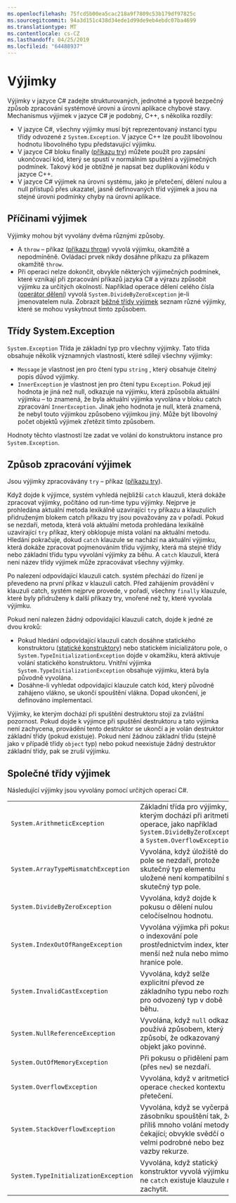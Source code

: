 ```yaml
---
ms.openlocfilehash: 75fcd5b00ea5cac218a9f7809c53b179df97825c
ms.sourcegitcommit: 94a3d151c438d34ede1d99de9eb4ebdc07ba4699
ms.translationtype: MT
ms.contentlocale: cs-CZ
ms.lasthandoff: 04/25/2019
ms.locfileid: "64488937"
---
```

# <a name="exceptions"></a>Výjimky

Výjimky v jazyce C# zadejte strukturovaných, jednotné a typově bezpečný způsob zpracování systémové úrovni a úrovni aplikace chybové stavy. Mechanismus výjimek v jazyce C# je podobný, C++, s několika rozdíly:

*  V jazyce C#, všechny výjimky musí být reprezentovaný instancí typu třídy odvozené z `System.Exception`. V jazyce C++ lze použít libovolnou hodnotu libovolného typu představující výjimku.
*  V jazyce C# bloku finally ([příkazu try](statements.md#the-try-statement)) můžete použít pro zapsání ukončovací kód, který se spustí v normálním spuštění a výjimečných podmínek. Takový kód je obtížné je napsat bez duplikování kódu v jazyce C++.
*  V jazyce C# výjimek na úrovni systému, jako je přetečení, dělení nulou a null přístupů přes ukazatel, jasně definovaných tříd výjimek a jsou na stejné úrovni podmínky chyby na úrovni aplikace.

## <a name="causes-of-exceptions"></a>Příčinami výjimek

Výjimky mohou být vyvolány dvěma různými způsoby.

*  A `throw` – příkaz ([příkazu throw](statements.md#the-throw-statement)) vyvolá výjimku, okamžitě a nepodmíněně. Ovládací prvek nikdy dosáhne příkazu za příkazem okamžitě `throw`.
*  Při operaci nelze dokončit, obvykle některých výjimečných podmínek, které vznikají při zpracování příkazů jazyka C# a výrazu způsobit výjimku za určitých okolností. Například operace dělení celého čísla ([operátor dělení](expressions.md#division-operator)) vyvolá `System.DivideByZeroException` je-li jmenovatelem nula. Zobrazit [běžné třídy výjimek](exceptions.md#common-exception-classes) seznam různé výjimky, které se mohou vyskytnout tímto způsobem.

## <a name="the-systemexception-class"></a>Třídy System.Exception

`System.Exception` Třída je základní typ pro všechny výjimky. Tato třída obsahuje několik významných vlastností, které sdílejí všechny výjimky:

*  `Message` je vlastnost jen pro čtení typu `string` , který obsahuje čitelný popis důvod výjimky.
*  `InnerException` je vlastnost jen pro čtení typu `Exception`. Pokud její hodnota je jiná než null, odkazuje na výjimku, která způsobila aktuální výjimku – to znamená, že byla aktuální výjimka vyvolána v bloku catch zpracování `InnerException`. Jinak jeho hodnota je null, která znamená, že nebyl touto výjimkou způsobeno výjimkou jiný. Může být libovolný počet objektů výjimek zřetězit tímto způsobem.

Hodnoty těchto vlastností lze zadat ve volání do konstruktoru instance pro `System.Exception`.

## <a name="how-exceptions-are-handled"></a>Způsob zpracování výjimek

Jsou výjimky zpracovávány `try` – příkaz ([příkazu try](statements.md#the-try-statement)).

Když dojde k výjimce, systém vyhledá nejbližší `catch` klauzuli, která dokáže zpracovat výjimky, počítáno od run-time typu výjimky. Nejprve je prohledána aktuální metoda lexikálně uzavírající `try` příkazu a klauzulích přidruženým blokem catch příkazu try jsou považovány za v pořadí. Pokud se nezdaří, metoda, která volá aktuální metoda prohledána lexikálně uzavírající `try` příkaz, který obklopuje místa volání na aktuální metodu. Hledání pokračuje, dokud `catch` klauzule se nachází na aktuální výjimku, která dokáže zpracovat pojmenováním třídu výjimky, která má stejné třídy nebo základní třídu typu vyvolání výjimky za běhu. A `catch` klauzuli, která není název třídy výjimek může zpracovávat všechny výjimky.

Po nalezení odpovídající klauzuli catch. systém přechází do řízení je převedeno na první příkaz v klauzuli catch. Před zahájením provádění v klauzuli catch, systém nejprve provede, v pořadí, všechny `finally` klauzule, které byly přidruženy k další příkazy try, vnořené než ty, které vyvolala výjimku.

Pokud není nalezen žádný odpovídající klauzuli catch, dojde k jedné ze dvou kroků:

*  Pokud hledání odpovídající klauzuli catch dosáhne statického konstruktoru ([statické konstruktory](classes.md#static-constructors)) nebo statickém inicializátoru pole, o `System.TypeInitializationException` dojde v okamžiku, která aktivuje volání statického konstruktoru. Vnitřní výjimka `System.TypeInitializationException` obsahuje výjimku, která byla původně vyvolána.
*  Dosáhne-li vyhledat odpovídající klauzule catch kód, který původně zahájeno vlákno, se ukončí spouštění vlákna. Dopad ukončení, je definováno implementací.

Výjimky, ke kterým dochází při spuštění destruktoru stojí za zvláštní pozornost. Pokud dojde k výjimce při spuštění destruktoru a tato výjimka není zachycena, provádění tento destruktor se ukončí a je volán destruktor základní třídy (pokud existuje). Pokud není žádnou základní třídu (stejně jako v případě třídy `object` typ) nebo pokud neexistuje žádný destruktor základní třídy, pak se zruší výjimku.

## <a name="common-exception-classes"></a>Společné třídy výjimek

Následující výjimky jsou vyvolány pomocí určitých operací C#.

|                                      |                |
|--------------------------------------|----------------|
| `System.ArithmeticException`         | Základní třída pro výjimky, ke kterým dochází při aritmetické operace, jako například `System.DivideByZeroException` a `System.OverflowException`. | 
| `System.ArrayTypeMismatchException`  | Vyvolána, když úložiště do pole se nezdaří, protože skutečný typ elementu uložené není kompatibilní s skutečný typ pole. | 
| `System.DivideByZeroException`       | Vyvolána, když dojde k pokusu o dělení nulou celočíselnou hodnotu. | 
| `System.IndexOutOfRangeException`    | Vyvolána výjimka při pokusu o indexování pole prostřednictvím index, který je menší než nula nebo mimo hranice pole. | 
| `System.InvalidCastException`        | Vyvolána, když selže explicitní převod ze základního typu nebo rozhraní pro odvozený typ v době běhu. | 
| `System.NullReferenceException`      | Vyvolána, když `null` odkaz se používá způsobem, který způsobí, že odkazovaný objekt jako povinné. | 
| `System.OutOfMemoryException`        | Při pokusu o přidělení paměti (přes `new`) se nezdaří. | 
| `System.OverflowException`           | Vyvolána, když v aritmetické operace `checked` kontextu přetečení. | 
| `System.StackOverflowException`      | Vyvolána, když se vyčerpá zásobníku spouštění tak, že příliš mnoho volání metody čekající; obvykle svědčí o velmi podrobné nebo bez vazby rekurze. | 
| `System.TypeInitializationException` | Vyvolána, když statický konstruktor vyvolá výjimku a ne `catch` existuje klauzule má zachytit. | 
